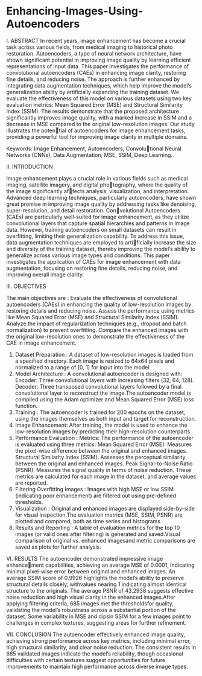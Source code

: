 # Enhancing-Images-Using-Autoencoders
I. ABSTRACT
In recent years, image enhancement has become a crucial task across various fields, from medical imaging to historical photo restoration. Autoencoders, a type of neural network architecture, have shown significant potential in improving image quality by learning efficient representations of input data. This paper investigates the performance of convolutional autoencoders (CAEs) in enhancing image clarity, restoring fine details, and reducing noise. The approach is further
enhanced by integrating data augmentation techniques, which help improve the model’s generalization ability by artificially
expanding the training dataset. We evaluate the effectiveness of this model on various datasets using two key evaluation
metrics: Mean Squared Error (MSE) and Structural Similarity Index (SSIM). The results demonstrate that the proposed architecture significantly improves image quality, with a marked increase in SSIM and a decrease in MSE compared to the
original low-resolution images. Our study illustrates the potential of autoencoders for image enhancement tasks, providing a powerful tool for improving image clarity in multiple domains.

Keywords: Image Enhancement, Autoencoders, Convolutional Neural Networks (CNNs), Data Augmentation, MSE,
SSIM, Deep Learning.

II. INTRODUCTION

Image enhancement plays a crucial role in various fields such as medical imaging, satellite imagery, and digital photography, where the quality of the image significantly affects analysis, visualization, and interpretation. Advanced deep learning techniques, particularly autoencoders, have shown great promise in improving image quality by addressing tasks
like denoising, super-resolution, and detail restoration. Convolutional Autoencoders (CAEs) are particularly well-suited
for image enhancement, as they utilize convolutional layers that capture spatial hierarchies and patterns in image data.
However, training autoencoders on small datasets can result in overfitting, limiting their generalization capability. To address this issue, data augmentation techniques are employed to artificially increase the size and diversity of the training dataset, thereby improving the model’s ability to generalize across various image types and conditions. This paper investigates the application of CAEs for image enhancement with data augmentation, focusing on restoring fine details, reducing noise, and improving overall image clarity.

III. OBJECTIVES

The main objectives are : Evaluate the effectiveness of convolutional autoencoders (CAEs) in enhancing the quality of
low-resolution images by restoring details and reducing noise. Assess the performance using metrics like Mean Squared Error (MSE) and Structural Similarity Index (SSIM). Analyze the impact of regularization techniques (e.g., dropout and batch normalization) to prevent overfitting. Compare the enhanced images with the original low-resolution ones to demonstrate
the effectiveness of the CAE in image enhancement.

1. Dataset Preparation : A dataset of low-resolution images is loaded from a specified directory. Each image is resized to
64x64 pixels and normalized to a range of [0, 1] for input into the model.
2. Model Architecture : A convolutional autoencoder is designed with: Encoder: Three convolutional layers with increasing filters (32, 64, 128). Decoder: Three transposed convolutional layers followed by a final convolutional layer to reconstruct the image.The autoencoder model is compiled using the Adam optimizer and Mean Squared Error (MSE) loss function.
3. Training : The autoencoder is trained for 200 epochs on the dataset, using the images themselves as both input and
target for reconstruction.
4. Image Enhancement: After training, the model is used to enhance the low-resolution images by predicting their
high-resolution counterparts.
5. Performance Evaluation : Metrics: The performance of the autoencoder is evaluated using three metrics:
Mean Squared Error (MSE): Measures the pixel-wise difference between the original and enhanced images.
Structural Similarity Index (SSIM): Assesses the perceptual similarity between the original and enhanced images.
Peak Signal-to-Noise Ratio (PSNR): Measures the signal quality in terms of noise reduction. These metrics are
calculated for each image in the dataset, and average values are reported.
6. Filtering Overfitting Images : Images with high MSE or low SSIM (indicating poor enhancement) are filtered out
using pre-defined thresholds.
7. Visualization : Original and enhanced images are displayed side-by-side for visual inspection.The evaluation metrics
(MSE, SSIM, PSNR) are plotted and compared, both as time series and histograms.
8. Results and Reporting : A table of evaluation metrics for the top 10 images (or valid ones after filtering) is generated
and saved.Visual comparison of original vs. enhanced imagesand metric comparisons are saved as plots for further analysis.

VI. RESULTS
The autoencoder demonstrated impressive image enhancement capabilities, achieving an average MSE of 0.0001, indicating minimal pixel-wise error between original and enhanced images. An average SSIM score of 0.9926 highlights the model’s ability to preserve structural details closely, withvalues nearing 1 indicating almost identical structure to the originals. The average PSNR of 43.2938 suggests effective noise reduction and high visual clarity in the enhanced images.After applying filtering criteria, 685 images met the thresholdsfor quality, validating the model’s robustness across a substantial portion of the dataset. Some variability in MSE and dipsin SSIM for a few images point to challenges in complex textures, suggesting areas for further refinement.

VII. CONCLUSION
The autoencoder effectively enhanced image quality, achieving strong performance across key metrics, including minimal error, high structural similarity, and clear noise reduction. The consistent results in 685 validated images indicate the model’s reliability, though occasional difficulties with certain textures suggest opportunities for future improvements to maintain high performance across diverse image types.

